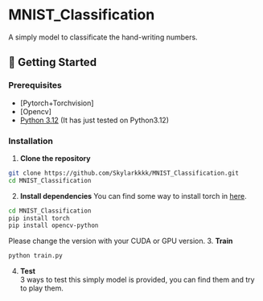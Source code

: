 # MNIST_Classification

A simply model to classificate the hand-writing numbers.

## 🚀 Getting Started

### Prerequisites
- [Pytorch+Torchvision]
- [Opencv]
- [Python 3.12](https://www.python.org/) (It has just tested on Python3.12)

### Installation

1. **Clone the repository**
```bash
git clone https://github.com/Skylarkkkk/MNIST_Classification.git
cd MNIST_Classification
```

2. **Install dependencies**
You can find some way to install torch in [here](https://pytorch.org/).
```bash
cd MNIST_Classification
pip install torch
pip install opencv-python
```
Please change the version with your CUDA or GPU version.
3. **Train**
```bash
python train.py
```
4. **Test**  
3 ways to test this simply model is provided, you can find them and try to play them.
